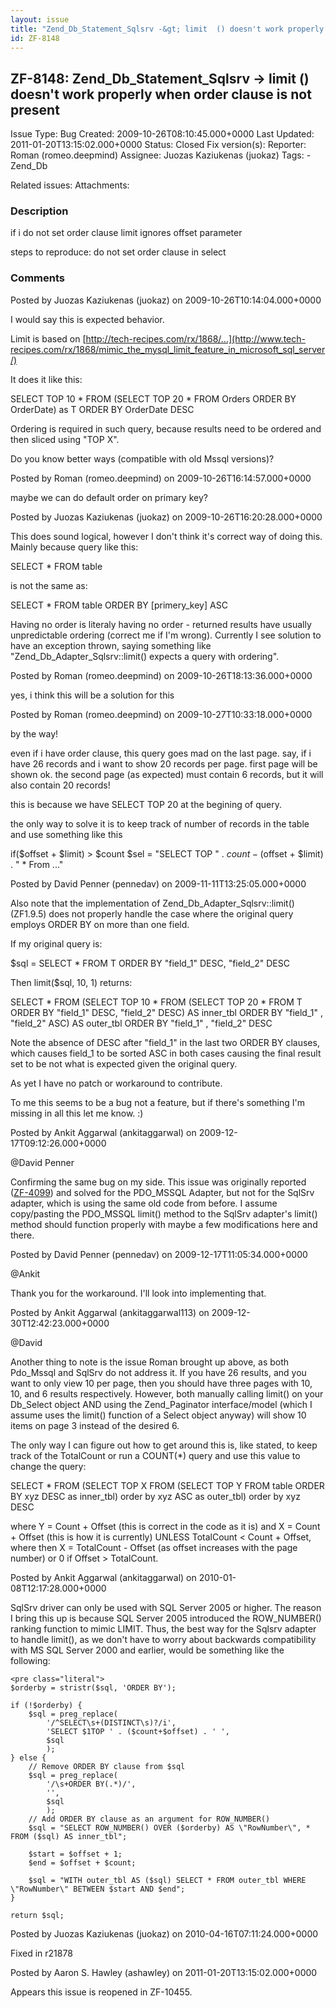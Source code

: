 ```yaml
---
layout: issue
title: "Zend_Db_Statement_Sqlsrv -&gt; limit  () doesn't work properly when order clause  is not present"
id: ZF-8148
---
```


ZF-8148: Zend\_Db\_Statement\_Sqlsrv -> limit () doesn't work properly when order clause is not present
-------------------------------------------------------------------------------------------------------

 Issue Type: Bug Created: 2009-10-26T08:10:45.000+0000 Last Updated: 2011-01-20T13:15:02.000+0000 Status: Closed Fix version(s): 
 Reporter:  Roman (romeo.deepmind)  Assignee:  Juozas Kaziukenas (juokaz)  Tags: - Zend\_Db
 
 Related issues: 
 Attachments: 
### Description

if i do not set order clause limit ignores offset parameter

steps to reproduce: do not set order clause in select

 

 

### Comments

Posted by Juozas Kaziukenas (juokaz) on 2009-10-26T10:14:04.000+0000

I would say this is expected behavior.

Limit is based on [http://tech-recipes.com/rx/1868/…](http://www.tech-recipes.com/rx/1868/mimic_the_mysql_limit_feature_in_microsoft_sql_server/)

It does it like this:

SELECT TOP 10 \* FROM (SELECT TOP 20 \* FROM Orders ORDER BY OrderDate) as T ORDER BY OrderDate DESC

Ordering is required in such query, because results need to be ordered and then sliced using "TOP X".

Do you know better ways (compatible with old Mssql versions)?

 

 

Posted by Roman (romeo.deepmind) on 2009-10-26T16:14:57.000+0000

maybe we can do default order on primary key?

 

 

Posted by Juozas Kaziukenas (juokaz) on 2009-10-26T16:20:28.000+0000

This does sound logical, however I don't think it's correct way of doing this. Mainly because query like this:

SELECT \* FROM table

is not the same as:

SELECT \* FROM table ORDER BY [primery\_key] ASC

Having no order is literaly having no order - returned results have usually unpredictable ordering (correct me if I'm wrong). Currently I see solution to have an exception thrown, saying something like "Zend\_Db\_Adapter\_Sqlsrv::limit() expects a query with ordering".

 

 

Posted by Roman (romeo.deepmind) on 2009-10-26T18:13:36.000+0000

yes, i think this will be a solution for this

 

 

Posted by Roman (romeo.deepmind) on 2009-10-27T10:33:18.000+0000

by the way!

even if i have order clause, this query goes mad on the last page. say, if i have 26 records and i want to show 20 records per page. first page will be shown ok. the second page (as expected) must contain 6 records, but it will also contain 20 records!

this is because we have SELECT TOP 20 at the begining of query.

the only way to solve it is to keep track of number of records in the table and use something like this

if($offset + $limit) > $count $sel = "SELECT TOP " . $count - ($offset + $limit) . " \* From ..."

 

 

Posted by David Penner (pennedav) on 2009-11-11T13:25:05.000+0000

Also note that the implementation of Zend\_Db\_Adapter\_Sqlsrv::limit() (ZF1.9.5) does not properly handle the case where the original query employs ORDER BY on more than one field.

If my original query is:

$sql = SELECT \* FROM T ORDER BY "field\_1" DESC, "field\_2" DESC

Then limit($sql, 10, 1) returns:

SELECT \* FROM (SELECT TOP 10 \* FROM (SELECT TOP 20 \* FROM T ORDER BY "field\_1" DESC, "field\_2" DESC) AS inner\_tbl ORDER BY "field\_1" , "field\_2" ASC) AS outer\_tbl ORDER BY "field\_1" , "field\_2" DESC

Note the absence of DESC after "field\_1" in the last two ORDER BY clauses, which causes field\_1 to be sorted ASC in both cases causing the final result set to be not what is expected given the original query.

As yet I have no patch or workaround to contribute.

To me this seems to be a bug not a feature, but if there's something I'm missing in all this let me know. :)

 

 

Posted by Ankit Aggarwal (ankitaggarwal) on 2009-12-17T09:12:26.000+0000

@David Penner

Confirming the same bug on my side. This issue was originally reported ([ZF-4099](http://zendframework.com/issues/browse/ZF-4099)) and solved for the PDO\_MSSQL Adapter, but not for the SqlSrv adapter, which is using the same old code from before. I assume copy/pasting the PDO\_MSSQL limit() method to the SqlSrv adapter's limit() method should function properly with maybe a few modifications here and there.

 

 

Posted by David Penner (pennedav) on 2009-12-17T11:05:34.000+0000

@Ankit

Thank you for the workaround. I'll look into implementing that.

 

 

Posted by Ankit Aggarwal (ankitaggarwal113) on 2009-12-30T12:42:23.000+0000

@David

Another thing to note is the issue Roman brought up above, as both Pdo\_Mssql and SqlSrv do not address it. If you have 26 results, and you want to only view 10 per page, then you should have three pages with 10, 10, and 6 results respectively. However, both manually calling limit() on your Db\_Select object AND using the Zend\_Paginator interface/model (which I assume uses the limit() function of a Select object anyway) will show 10 items on page 3 instead of the desired 6.

The only way I can figure out how to get around this is, like stated, to keep track of the TotalCount or run a COUNT(\*) query and use this value to change the query:

SELECT \* FROM (SELECT TOP X FROM (SELECT TOP Y FROM table ORDER BY xyz DESC as inner\_tbl) order by xyz ASC as outer\_tbl) order by xyz DESC

where Y = Count + Offset (this is correct in the code as it is) and X = Count + Offset (this is how it is currently) UNLESS TotalCount < Count + Offset, where then X = TotalCount - Offset (as offset increases with the page number) or 0 if Offset > TotalCount.

 

 

Posted by Ankit Aggarwal (ankitaggarwal) on 2010-01-08T12:17:28.000+0000

SqlSrv driver can only be used with SQL Server 2005 or higher. The reason I bring this up is because SQL Server 2005 introduced the ROW\_NUMBER() ranking function to mimic LIMIT. Thus, the best way for the Sqlsrv adapter to handle limit(), as we don't have to worry about backwards compatibility with MS SQL Server 2000 and earlier, would be something like the following:

 
    <pre class="literal">
    $orderby = stristr($sql, 'ORDER BY');
    
    if (!$orderby) {
        $sql = preg_replace(
            '/^SELECT\s+(DISTINCT\s)?/i',
            'SELECT $1TOP ' . ($count+$offset) . ' ',
            $sql
            );
    } else {
        // Remove ORDER BY clause from $sql
        $sql = preg_replace(
            '/\s+ORDER BY(.*)/',
            '',
            $sql
            );
        // Add ORDER BY clause as an argument for ROW_NUMBER()
        $sql = "SELECT ROW_NUMBER() OVER ($orderby) AS \"RowNumber\", * FROM ($sql) AS inner_tbl";
      
        $start = $offset + 1;
        $end = $offset + $count;
    
        $sql = "WITH outer_tbl AS ($sql) SELECT * FROM outer_tbl WHERE \"RowNumber\" BETWEEN $start AND $end";
    }
    
    return $sql;


 

 

Posted by Juozas Kaziukenas (juokaz) on 2010-04-16T07:11:24.000+0000

Fixed in r21878

 

 

Posted by Aaron S. Hawley (ashawley) on 2011-01-20T13:15:02.000+0000

Appears this issue is reopened in ZF-10455.

 

 